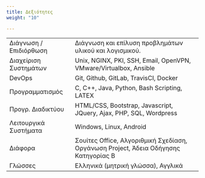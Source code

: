```yaml
---
title: Δεξιότητες
weight: "10"

---
```

<table class="tableres">
   <tbody>
      <tr>
         <td>Διάγνωση / Επιδιόρθωση</td>
         <td>Διάγνωση και επίλυση προβλημάτων υλικού και λογισμικού.</td>
      </tr>
      <tr>
         <td>Διαχείριση Συστημάτων</td>
         <td>Unix, NGINX, PKI, SSH, Email, OpenVPN, VMware/Virtualbox, Ansible</td>
      </tr>
      <tr>
         <td>DevOps</td>
         <td>Git, Github, GitLab, TravisCI, Docker</td>
      </tr>
      <tr>
         <td>Προγραμματισμός</td>
         <td>C, C++, Java, Python, Bash Scripting, LATEX</td>
      </tr>
      <tr>
         <td>Προγρ. Διαδικτύου</td>
         <td>HTML/CSS, Bootstrap, Javascript, JQuery, Ajax, PHP, SQL, Wordpress</td>
      </tr>
      <tr>
         <td>Λειτουργικά Συστήματα</td>
         <td>Windows, Linux, Android</td>
      </tr>
      <tr>
         <td>Διάφορα</td>
         <td>Σουίτες Office, Αλγοριθμική Σχεδίαση, Οργάνωση Project, Άδεια Οδήγησης Κατηγορίας Β</td>
      </tr>
      <tr>
         <td>Γλώσσες</td>
         <td>Ελληνικά (μητρική γλώσσα), Αγγλικά</td>
      </tr>
   </tbody>
</table>

